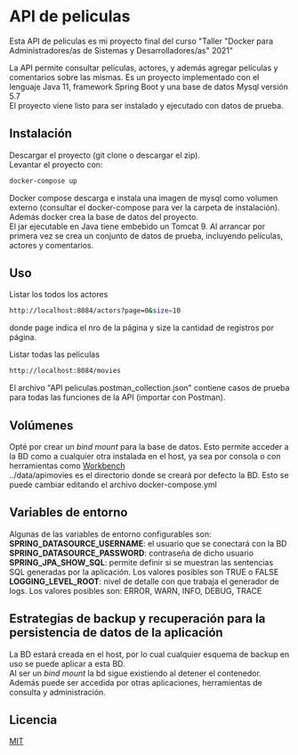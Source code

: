 # API de peliculas

Esta API de peliculas es mi proyecto final del curso 
"Taller "Docker para Administradores/as de Sistemas y Desarrolladores/as" 2021"  

La API permite consultar películas, actores, y además agregar películas y comentarios sobre las mismas.
Es un proyecto implementado con el lenguaje Java 11, framework Spring Boot y una base de datos Mysql versión 5.7  
El proyecto viene listo para ser instalado y ejecutado con datos de prueba.

## Instalación

Descargar el proyecto (git clone o descargar el zip).  
Levantar el proyecto con:

```bash
docker-compose up
```
Docker compose descarga e instala una imagen de mysql como volumen externo (consultar el docker-compose para ver la carpeta de instalación).
Además docker crea la base de datos del proyecto.  
El jar ejecutable en Java tiene embebido un Tomcat 9. Al arrancar por primera vez se crea un conjunto de datos de prueba, incluyendo películas, actores y comentarios.

## Uso

Listar los todos los actores
```bash
http://localhost:8084/actors?page=0&size=10
```
donde page indica el nro de la página y size la cantidad de registros por página.

Listar todas las películas
```bash
http://localhost:8084/movies
```

El archivo "API peliculas.postman_collection.json" contiene casos de prueba para todas las funciones de la API (importar con Postman).

## Volúmenes
Opté por crear un _bind mount_ para la base de datos.  Esto permite acceder a la BD como a cualquier otra instalada en el host, ya sea por consola o con herramientas como [Workbench](https://www.mysql.com/products/workbench/)  
../data/apimovies es el directorio donde se creará por defecto la BD. Esto se puede cambiar editando el archivo docker-compose.yml

## Variables de entorno
Algunas de las variables de entorno configurables son:  
**SPRING_DATASOURCE_USERNAME**: el usuario que se conectará con la BD  
**SPRING_DATASOURCE_PASSWORD**: contraseña de dicho usuario  
**SPRING_JPA_SHOW_SQL**: permite definir si se muestran las sentencias SQL generadas por la aplicación. Los valores posibles son TRUE o FALSE  
**LOGGING_LEVEL_ROOT**: nivel de detalle con que trabaja el generador de logs. Los valores posibles son: ERROR, WARN, INFO, DEBUG, TRACE  

## Estrategias de backup y recuperación para la persistencia de datos de la aplicación
La BD estará creada en el host, por lo cual cualquier esquema de backup en uso se puede aplicar a esta BD.  
Al ser un _bind mount_ la bd sigue existiendo al detener el contenedor. Además puede ser accedida por otras aplicaciones, herramientas de consulta y administración.  


## Licencia
[MIT](https://choosealicense.com/licenses/mit/)